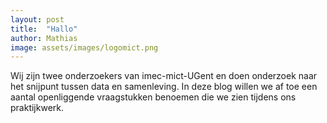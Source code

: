 ```yaml
---
layout: post
title:  "Hallo"
author: Mathias
image: assets/images/logomict.png
---
```

Wij zijn twee onderzoekers van imec-mict-UGent en doen onderzoek naar het snijpunt tussen data en samenleving. In deze blog willen we af toe een aantal openliggende vraagstukken benoemen die we zien tijdens ons praktijkwerk.
